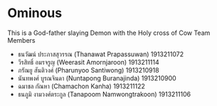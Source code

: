# Ominous
This is a God-father slaying Demon with the Holy cross of Cow
Team Members
- ธนวัฒน์ ประภาสสุวรรณ (Thanawat Prapassuwan) 1913211072
- วีรสิทธิ์ อมรจรูญ (Weerasit Amornjaroon) 1913211114
- ภรัณยู สันติวงศ์ (Pharunyoo Santiwong) 1913210918
- นันทพงศ์ บูรณจินดา (Nuntapong Buranajinda) 1913210900
- ฉมาชล กัณหา (Chamachon Kanha) 1913211122
- ธนภูมิ งามวงศ์ตระกูล (Tanapoom Namwongtrakoon) 1913211106
